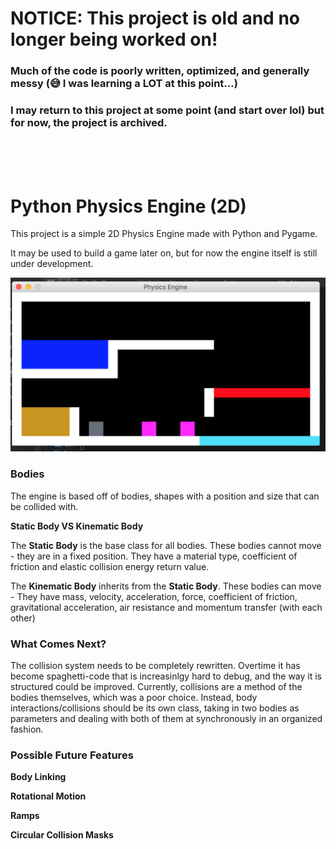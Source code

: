 # NOTICE: This project is old and no longer being worked on! 
### Much of the code is poorly written, optimized, and generally messy (😅 I was learning a LOT at this point...)
### I may return to this project at some point (and start over lol) but for now, the project is archived.
<br>
<br>
<br>

# Python Physics Engine (2D) 
This project is a simple 2D Physics Engine made with Python and Pygame.

It may be used to build a game later on, but for now the engine itself is still under development.


![Physics Engine Running](https://github.com/Trevin-S/Python-Physics-Engine/blob/master/readme_images/engineRunning.png)


### Bodies ###

The engine is based off of bodies, shapes with a position and size that can be collided with.

__Static Body VS Kinematic Body__

The __Static Body__ is the base class for all bodies. These bodies cannot move - they are in a fixed position. They have a material type, coefficient of friction and elastic collision energy return value.

The __Kinematic Body__ inherits from the __Static Body__. These bodies can move - They have mass, velocity, acceleration, force, coefficient of friction, gravitational acceleration, air resistance and momentum transfer (with each other)

### What Comes Next? ###

The collision system needs to be completely rewritten. Overtime it has become spaghetti-code that is increasinlgy hard to debug, and the way it is structured could be improved. Currently, collisions are a method of the bodies themselves, which was a poor choice. Instead, body interactions/collisions should be its own class, taking in two bodies as parameters and dealing with both of them at synchronously in an organized fashion.


### Possible Future Features ###

__Body Linking__ 

__Rotational Motion__ 

__Ramps__ 

__Circular Collision Masks__ 
